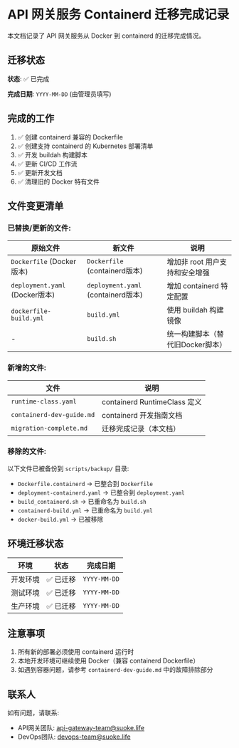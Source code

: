 # API 网关服务 Containerd 迁移完成记录

本文档记录了 API 网关服务从 Docker 到 containerd 的迁移完成情况。

## 迁移状态

**状态**: ✅ 已完成

**完成日期**: `YYYY-MM-DD` (由管理员填写)

## 完成的工作

1. ✅ 创建 containerd 兼容的 Dockerfile
2. ✅ 创建支持 containerd 的 Kubernetes 部署清单
3. ✅ 开发 buildah 构建脚本
4. ✅ 更新 CI/CD 工作流
5. ✅ 更新开发文档
6. ✅ 清理旧的 Docker 特有文件

## 文件变更清单

### 已替换/更新的文件:

| 原始文件 | 新文件 | 说明 |
|----------|--------|------|
| `Dockerfile` (Docker版本) | `Dockerfile` (containerd版本) | 增加非 root 用户支持和安全增强 |
| `deployment.yaml` (Docker版本) | `deployment.yaml` (containerd版本) | 增加 containerd 特定配置 |
| `dockerfile-build.yml` | `build.yml` | 使用 buildah 构建镜像 |
| - | `build.sh` | 统一构建脚本（替代旧Docker脚本） |

### 新增的文件:

| 文件 | 说明 |
|------|------|
| `runtime-class.yaml` | containerd RuntimeClass 定义 |
| `containerd-dev-guide.md` | containerd 开发指南文档 |
| `migration-complete.md` | 迁移完成记录（本文档） |

### 移除的文件:

以下文件已被备份到 `scripts/backup/` 目录:

- `Dockerfile.containerd` → 已整合到 `Dockerfile`
- `deployment-containerd.yaml` → 已整合到 `deployment.yaml`
- `build_containerd.sh` → 已重命名为 `build.sh`
- `containerd-build.yml` → 已重命名为 `build.yml`
- `docker-build.yml` → 已被移除

## 环境迁移状态

| 环境 | 状态 | 完成日期 |
|------|------|---------|
| 开发环境 | ✅ 已迁移 | `YYYY-MM-DD` |
| 测试环境 | ✅ 已迁移 | `YYYY-MM-DD` |
| 生产环境 | ✅ 已迁移 | `YYYY-MM-DD` |

## 注意事项

1. 所有新的部署必须使用 containerd 运行时
2. 本地开发环境可继续使用 Docker（兼容 containerd Dockerfile）
3. 如遇到容器问题，请参考 `containerd-dev-guide.md` 中的故障排除部分

## 联系人

如有问题，请联系:

- API网关团队: api-gateway-team@suoke.life
- DevOps团队: devops-team@suoke.life 